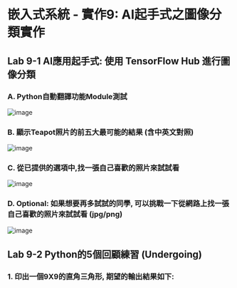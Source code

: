 # 嵌入式系統 - 實作9: AI起手式之圖像分類實作

## Lab 9-1 AI應用起手式: 使用 TensorFlow Hub 進行圖像分類
### A. Python自動翻譯功能Module測試
![image](https://user-images.githubusercontent.com/89717270/143727960-d9e69e00-e72c-4296-9c2f-b26441672ca8.png)

### B. 顯示Teapot照片的前五大最可能的結果 (含中英文對照)
![image](https://user-images.githubusercontent.com/89717270/143727852-7da1f5d5-dfea-435a-a619-ba6fc7b1792b.png)

### C. 從已提供的選項中,找一張自己喜歡的照片來試試看
![image](https://user-images.githubusercontent.com/89717270/143729116-1e789b33-a6be-4027-88d7-ec32178bffcf.png)
### D.  Optional: 如果想要再多試試的同學, 可以挑戰一下從網路上找一張自己喜歡的照片來試試看 (jpg/png)
![image](https://user-images.githubusercontent.com/89717270/143728800-cec060fd-2e49-4ac6-b585-81bb3e0249d3.png)

## Lab 9-2 Python的5個回顧練習 (Undergoing)
### 1. 印出一個9X9的直角三角形, 期望的輸出結果如下:
